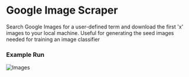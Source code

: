 # Google Image Scraper
Search Google Images for a user-defined term and download the first 'x' images to your local machine. Useful for generating the seed images needed for training an image classifier

### Example Run

![Images](gif/image_scraper.gif)
